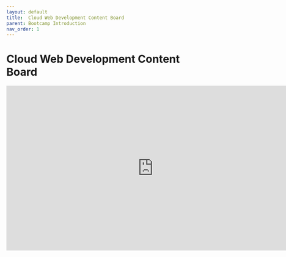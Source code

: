 ```yaml
---
layout: default
title:  Cloud Web Development Content Board
parent: Bootcamp Introduction
nav_order: 1
---
```


# Cloud Web Development Content Board

<iframe width="768" height="432" src="https://miro.com/app/live-embed/uXjVPZYTME8=/?moveToViewport=-33500,-18509,5981,3510&embedId=670709513194" frameborder="0" scrolling="no" allowfullscreen></iframe>